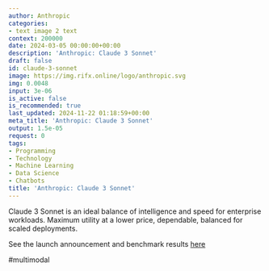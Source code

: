 ```yaml
---
author: Anthropic
categories:
- text image 2 text
context: 200000
date: 2024-03-05 00:00:00+00:00
description: 'Anthropic: Claude 3 Sonnet'
draft: false
id: claude-3-sonnet
image: https://img.rifx.online/logo/anthropic.svg
img: 0.0048
input: 3e-06
is_active: false
is_recommended: true
last_updated: 2024-11-22 01:18:59+00:00
meta_title: 'Anthropic: Claude 3 Sonnet'
output: 1.5e-05
request: 0
tags:
- Programming
- Technology
- Machine Learning
- Data Science
- Chatbots
title: 'Anthropic: Claude 3 Sonnet'
---
```







Claude 3 Sonnet is an ideal balance of intelligence and speed for enterprise workloads. Maximum utility at a lower price, dependable, balanced for scaled deployments.

See the launch announcement and benchmark results [here](https://www.anthropic.com/news/claude-3-family)

#multimodal

